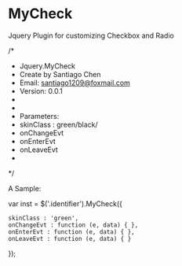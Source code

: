 MyCheck
=======

Jquery Plugin for customizing Checkbox and Radio

/*
 * Jquery.MyCheck
 * Create by Santiago Chen
 * Email: santiago1209@foxmail.com
 * Version: 0.0.1
 *
 *
 * Parameters:
 * skinClass : green/black/
 * onChangeEvt
 * onEnterEvt
 * onLeaveEvt
 * 
 */
 
 A Sample:
 
 var inst = $('.identifier').MyCheck({
	
	skinClass : 'green',
	onChangeEvt : function (e, data) { },
	onEnterEvt : function (e, data) { },
	onLeaveEvt : function (e, data) { }

});
